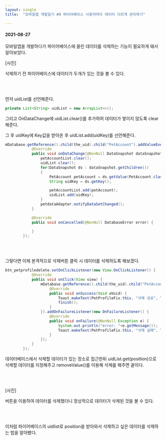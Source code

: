 ```yaml
---
layout: single
title:  "모바일앱 개발일기 #9 파이어베이스 사용자마다 데이터 다르게 관리하기"

---
```


#### 2021-08-27

모바일앱을 개발하다가 파이어베이스에 올린 데이터를 삭제하는 기능이 필요하게 돼서 알아보았다.

[사진]

삭제하기 전 파이어베이스에 데이터가 두개가 있는 것을 볼 수 있다.

 <br/><br/>

먼저 uidList를 선언해준다.

```java
private List<String> uidList = new ArrayList<>();
```

그리고 OnDataChange에 uidList.clear()를 추가하여 데이터가 쌓이지 않도록 clear해준다.

그 후  uidKey에 Key값을 받아온 후 uidList.add(uidKey)를 선언해준다.

```java
mDatabase.getReference().child(the_uid).child("PetAccount").addValueEventListener(new ValueEventListener() {
            @Override
            public void onDataChange(@NonNull DataSnapshot dataSnapshot) {
                petAccountList.clear();
                uidList.clear();
                for(DataSnapshot ds : dataSnapshot.getChildren())         
                {
                    PetAccount petAccount = ds.getValue(PetAccount.class);
                    String uidKey = ds.getKey();

                    petAccountList.add(petAccount);
                    uidList.add(uidKey);
                }
                petdataAdapter.notifyDataSetChanged();
            }

            @Override
            public void onCancelled(@NonNull DatabaseError error) {

            }
        });
```

 <br/><br/>

그렇다면 이제 본격적으로 삭제버튼 클릭 시 데이터를 삭제하도록 해보겠다.

```java
btn_petprofiledelete.setOnClickListener(new View.OnClickListener() {
            @Override
            public void onClick(View view) {
                mDatabase.getReference().child(the_uid).child("PetAccount").child(uidList.get(position)).removeValue().addOnSuccessListener(new OnSuccessListener<Void>() {
                    @Override
                    public void onSuccess(Void aVoid) {
                        Toast.makeText(PetProfileFix.this, "삭제 성공", Toast.LENGTH_SHORT).show();
                        finish();
                    }
                }).addOnFailureListener(new OnFailureListener() {
                    @Override
                    public void onFailure(@NonNull Exception e) {
                        System.out.println("error: "+e.getMessage());
                        Toast.makeText(PetProfileFix.this, "삭제 실패", Toast.LENGTH_SHORT).show();
                    }
                });
            }
        });
```

데이터베이스에서 삭제할 데이터가 있는 장소로 접근한뒤 uidList.get(position)으로 삭제할 데이터를 지정해주고 removeValue()를 이용해 삭제를 해주면 끝이다.

 <br/><br/>

[사진]

버튼을 이용하여 데이터를 삭제했더니 정상적으로 데이터가 삭제된 것을 볼 수 있다.

 <br/><br/>

이처럼 파이어베이스의 uidlist로 position을 받아와서 삭제하고 싶은 데이터를 삭제하는 법을 알아봤다.
